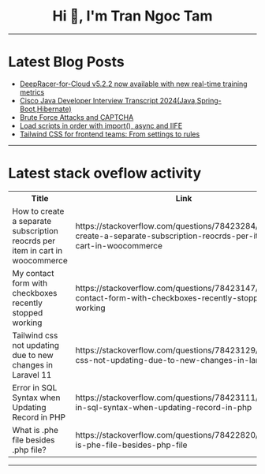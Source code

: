 <h1 align="center">Hi 👋, I'm Tran Ngoc Tam</h1>

---

# Latest Blog Posts 
<!-- BLOG-POST-LIST:START -->
- [DeepRacer-for-Cloud v5.2.2 now available with new real-time training metrics](https://dev.to/aws-builders/deepracer-for-cloud-v522-now-available-with-new-real-time-training-metrics-7ki)
- [Cisco Java Developer Interview Transcript 2024&lpar;Java,Spring-Boot,Hibernate&rpar;](https://dev.to/rathodajay10/cisco-java-developer-interview-transcript-2024javaspring-boothibernate-5cd7)
- [Brute Force Attacks and CAPTCHA](https://dev.to/swayam_248/brute-force-attack-and-captcha-4cde)
- [Load scripts in order with import&lpar;&rpar;, async and IIFE](https://dev.to/andrewelans/load-scripts-in-order-with-import-async-and-iife-5dci)
- [Tailwind CSS for frontend teams: From settings to rules](https://dev.to/comento/tailwind-css-for-frontend-teams-from-settings-to-rules-46bn)
<!-- BLOG-POST-LIST:END -->

---

# Latest stack oveflow activity
<table>
  <tr><th>Title</th><th>Link</th></tr>
  <!-- STACKOVERFLOW:START --><tr><td>How to create a separate subscription reocrds per item in cart in woocommerce</td><td>https://stackoverflow.com/questions/78423284/how-to-create-a-separate-subscription-reocrds-per-item-in-cart-in-woocommerce</td></tr><tr><td>My contact form with checkboxes recently stopped working</td><td>https://stackoverflow.com/questions/78423147/my-contact-form-with-checkboxes-recently-stopped-working</td></tr><tr><td>Tailwind css not updating due to new changes in Laravel 11</td><td>https://stackoverflow.com/questions/78423129/tailwind-css-not-updating-due-to-new-changes-in-laravel-11</td></tr><tr><td>Error in SQL Syntax when Updating Record in PHP</td><td>https://stackoverflow.com/questions/78423111/error-in-sql-syntax-when-updating-record-in-php</td></tr><tr><td>What is .phe file besides .php file?</td><td>https://stackoverflow.com/questions/78422820/what-is-phe-file-besides-php-file</td></tr><!-- STACKOVERFLOW:END -->
</table>

---



